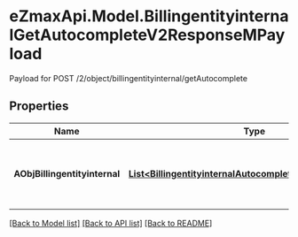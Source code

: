 # eZmaxApi.Model.BillingentityinternalGetAutocompleteV2ResponseMPayload
Payload for POST /2/object/billingentityinternal/getAutocomplete

## Properties

Name | Type | Description | Notes
------------ | ------------- | ------------- | -------------
**AObjBillingentityinternal** | [**List&lt;BillingentityinternalAutocompleteElementResponse&gt;**](BillingentityinternalAutocompleteElementResponse.md) | An array of Billingentityinternal object containing the description, ID and active status about the element. | 

[[Back to Model list]](../README.md#documentation-for-models) [[Back to API list]](../README.md#documentation-for-api-endpoints) [[Back to README]](../README.md)

